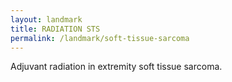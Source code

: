 ```yaml
---
layout: landmark
title: RADIATION STS
permalink: /landmark/soft-tissue-sarcoma
---
```


Adjuvant radiation in extremity soft tissue sarcoma.
